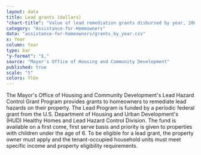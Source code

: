 ```yaml
---
layout: data
title: Lead grants (dollars)
"chart-title": "Value of lead remediation grants disbursed by year, 2004-2014 Q2"
category: "Assistance-for-Homeowners"
data: "assistance-for-homeowners/grants_by_year.csv"
x: Year
column: Year
type: bar
"y-format": "$,"
source: "Mayor's Office of Housing and Community Development"
published: true
scale: "5"
colors: YlGn
---
```


The Mayor's Office of Housing and Community Development's Lead Hazard Control Grant Program provides grants to homeowners to remediate lead hazards on their property. The Lead Program is funded by a periodic federal grant from the U.S. Department of Housing and Urban Development's (HUD) Healthy Homes and Lead Hazard Control Division. The fund is available on a first come, first serve basis and priority is given to properties with children under the age of 6. To be eligible for a lead grant, the property owner must apply and the tenant-occupied household units must meet specific income and property eligibility requirements.